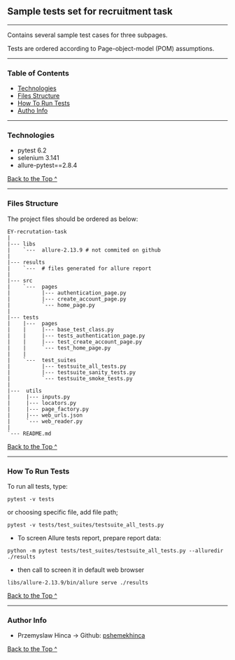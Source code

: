 ## Sample tests set for recruitment task

---

Contains several sample test cases for three subpages.

Tests are ordered according to Page-object-model (POM) assumptions. 

---


### Table of Contents

- [Technologies](#Technologies)
- [Files Structure](#Files-Structure)
- [How To Run Tests](#How-To-Run-Tests)
- [Autho Info](#author-info)

---



### Technologies

- pytest 6.2
- selenium 3.141
- allure-pytest==2.8.4


  
[Back to the Top ^](#Table-of-Contents)

---

### Files Structure

The project files should be ordered as below:


    
    EY-recrutation-task
    |
    |--- libs
    |    `---  allure-2.13.9 # not commited on github
    |    
    |--- results
    |    `---  # files generated for allure report
    | 
    |--- src
    |    `---  pages
    |          |--- authentication_page.py
    |          |--- create_account_page.py
    |          `--- home_page.py
    |      
    |--- tests
    |    |---  pages
    |    |     |--- base_test_class.py
    |    |     |--- tests_authentication_page.py
    |    |     |--- test_create_account_page.py
    |    |     `--- test_home_page.py
    |    | 
    |    `---  test_suites
    |          |--- testsuite_all_tests.py
    |          |--- testsuite_sanity_tests.py
    |          `--- testsuite_smoke_tests.py
    |
    |---  utils
    |     |--- inputs.py
    |     |--- locators.py
    |     |--- page_factory.py
    |     |--- web_urls.json
    |     `--- web_reader.py
    |
    `--- README.md

[Back to the Top ^](#Table-of-Contents)

---

### How To Run Tests
To run all tests, type:

```
pytest -v tests
```

or choosing specific file, add file path;

```
pytest -v tests/test_suites/testsuite_all_tests.py 
```

- To screen Allure tests report, prepare report data:
```
python -m pytest tests/test_suites/testsuite_all_tests.py --alluredir ./results
```
- then call to screen it in default web browser
```
libs/allure-2.13.9/bin/allure serve ./results  
```
[Back to the Top ^](#Table-of-Contents)

---

### Author Info

- Przemyslaw Hinca -> Github: [pshemekhinca](https://github.com/pshemekhinca)

[Back to the Top ^](#Table-of-Contents)
